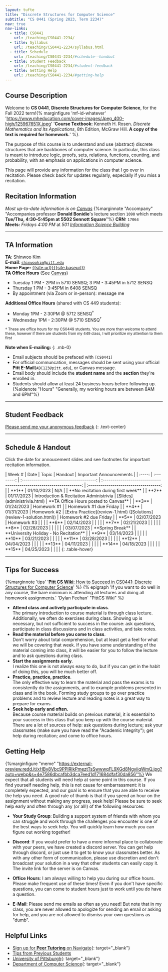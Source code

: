 ```yaml
---
layout: tufte
title: "Discrete Structures for Computer Science"
subtitle: "CS 0441 (Spring 2023, Term 2234)"
nav: true
nav-links:
  - title: CS0441
    url: /teaching/CS0441-2234/
  - title: Syllabus
    url: /teaching/CS0441-2234/syllabus.html
  - title: Schedule
    url: /teaching/CS0441-2234/#schedule--handout
  - title: Student Feedback
    url: /teaching/CS0441-2234/#student-feedback
  - title: Getting Help
    url: /teaching/CS0441-2234/#getting-help
---
```


## Course Description

Welcome to **CS 0441**, **Discrete Structures for Computer Science**, for the Fall 2022 term!{% marginfigure 'mf-id-whatever' 'https://www.mheducation.com/cover-images/Jpeg_400-high/125967651X.jpeg' '**Course Textbook:** Kenneth H. Rosen. *Discrete Mathematics and Its Applications*, 8th Edition, McGraw Hill. **A copy of the text is required for homework.**' %}.

The purpose of this course is to understand and use (abstract) discrete structures that are backbones of computer science. In particular, this class is meant to introduce logic, proofs, sets, relations, functions, counting, and probability, with an emphasis on applications in computer science.

This page will provide any information for the class that I go over in recitation. Please check back for updates regularly, especially if you miss a recitation.

## Recitation Information

_Most up-to-date information is on [Canvas](https://canvas.pitt.edu)_ {%marginnote "Accompany" "Accompanies professor **Donald Bonidie**'s lecture section `1090` which meets **Tue/Thu, 4:30–5:45pm at 5502 Sennott Square**"%}
**CRN:** `17064`  
**Meets:** _Fridays 4:00 PM_ at _501 [Information Science Building](https://map.concept3d.com/?id=1315#!m/386791)_

---

## TA Information

**TA**: Shinwoo Kim  
**E-mail**: [`shinwookim@pitt.edu`](mailto:shiwookim@pitt.edu)  
**Home Page:** [{{site.url}}{{site.baseurl}}]({{site.url}}{{site.baseurl}}/)  
**TA Office Hours** (See [Canvas](https://canvas.pitt.edu/))

- Tuesday 1 PM - 2PM in 5710 SENSQ; 3 PM - 3:45PM in 5712 SENSQ
- Thursday 1 PM - 3:45PM in 6408 SENSQ
- By appointment (via Zoom or in-person): message me

**Additional Office Hours** (shared with CS 449 students):

- Monday 1PM - 2:30PM @ 5712 SENSQ<sup>†</sup>
- Wednesday 1PM - 2:30PM @ 5710 SENSQ<sup>†</sup>

<sup>† These are office hours for my CS0449 students. You are more than welcome to attend these, however if there are students from my 449 class, I will prioritize my attention to them first</sup>

**Note when E-mailing:**
{: .mb-0}

- Email subjects should be prefaced with `[CS0441]`
- For official communcation, messages should be sent using your official **Pitt E-Mail**(`ABC123@pitt.edu`), or Canvas message.
- Email body should include the **student name** and the **section** they're enrolled in.
- Students should allow at least 24 business hours before following up.{%sidenote "Hours" "Generally, my working hours are between 8AM and 6PM"%}

---

## Student Feedback

[Please send me your anonymous feedback](https://pitt.co1.qualtrics.com/jfe/form/SV_dd9suL0AkJctj2S)
{: .text-center}

---

<h2 id="handouts">Schedule <em>&</em> Handout</h2>

Click the date for annoucement slides and see footnotes for important recitation information.


<div class="table-responsive" markdown="1" >
| Week # |    Date    |                  Topic                  |                                Handout                                |        Important Announcements         |
| :----: | :--------: | :-------------------------------------: | :-------------------------------------------------------------------: | :------------------------------------: |
| **1**  | 01/10/2023 |                   N/A                   |                                                                       |  **No recitation during first week**   |
| **2**  | 01/17/2023 | Introduction & Recitation Administrivia |                     [Slides](administrivia.html)                      |  **TA Office Hours posted to Canvas**  |
| **3**  | 01/24/2023 |               Homework #1               |                                                                       |         Homework #1 due Friday         |
| **4**  | 01/31/2023 |               Homework #2               | [Extra Practice](review-1.html) ([Solutions](review-1-solution.html)) |         Homework #2 due Friday         |
| **5**  | 02/07/2023 |               Homework #3               |                                                                       |                                        |
| **6**  | 02/14/2023 |                                         |                                                                       |                                        |
| **7**  | 02/21/2023 |                                         |                                                                       |                                        |
| **8**  | 02/28/2023 |                                         |                                                                       |                                        |
|        | 03/07/2023 |            **Spring Break**             |                                                                       | **University Holiday - No Recitation** |
| **9**  | 03/14/2023 |                                         |                                                                       |                                        |
| **10** | 03/21/2023 |                                         |                                                                       |                                        |
| **11** | 03/28/2023 |                                         |                                                                       |                                        |
| **12** | 04/04/2023 |                                         |                                                                       |                                        |
| **13** | 04/11/2023 |                                         |                                                                       |                                        |
| **14** | 04/18/2023 |                                         |                                                                       |                                        |
| **15** | 04/25/2023 |                                         |                                                                       |                                        |
{: .table-hover}

</div>

---

## Tips for Success

{%marginnote 'tips' '[**Pitt CS Wiki**: How to Succeed in CS0441: Discrete Structures for Computer Science](https://pittcs.wiki/academics/succeed-in-course-x/succeed-in-441/)' %}
{% epigraph 'If you want to do well in any course, the bare minimum is attending all lectures and doing all homework assignments.' 'Dylan Feehan' "PittCS Wiki" %}

- **Attend class and actively participate in class**.<br>The primary introduction to course material is through class lecture. Additionally, we often do exercises during class. Showing up is necessary, but not sufficient to success in the course: ask questions, participate in class discussions and in class activities, and take notes.
- **Read the material before you come to class**.<br>Don't worry about total comprehension, but at least get a feel for what we will be covering that week. If you have some understanding of the material coming into class, it will be easier for you to follow the lecture and to ask questions during class.
- **Start the assignments early**.<br>I realize this one is not always easy to do, but if you can get in the habit of doing this, you will be much better off.
- **Practice, practice, practice**.<br>The only effective way to learn the material and pass the exams is to consistently do the assignments, and to example problems presented in class and in the book. Forming study groups to go over practice problems and to review lecture and reading notes is a great way to prepare for exams.
- **Seek help early and often.**<br>Because course material builds on previous material, it is essential to your success in this class that you keep up with the course material. There are a lot of sources of help: ask questions during lecture; ask your classmates (make sure you have read the "Academic Integrity"); get help during recitation; and come to office hours.

## Getting Help
{%marginfigure "meme" "https://external-preview.redd.it/xHBy8Vbc9PPlRIkPmeztTsSwwwqFL9XGd8NgviiqWmQ.jpg?auto=webp&s=4e7586dbcafbb3dca7eed1d171684dfaf30da856"%}
We expect that all students will need help at some point in this course. If you find yourself needing help, this is not cause for embarrassment: it is completely expected, and our goal is to ensure that you are able to receive the help you need. A good rule of thumb is that if you spend an hour on the assignment without making any progress, seek help! Please be sure to seek help early and often through any (or all!) of the following resources:

- **Your Study Group**: Building a support system of friends with whom you can struggle and work through the challenges you encounter is one of the best ways to seek help. You will quickly learn how much you can figure out working together!

- **Discord**: If you would prefer to have a more informal place to collaborate with your peers, we have created a discord server. You can get help through discord, or just use it to get to know your classmates better. As with any other form of communication, please use discretion and don't broadcast your solution in a way that other students can easily copy it. The invite link for the server is on Canvas.

- **Office Hours**: I am always willing to help you during our office hours. Please make frequent use of these times! Even if you don't have specific questions, you can come to student hours just to work until you do have a question.

- **E-Mail**: Please send me emails as often as you need! But note that in my class, you are never allowed to apologize for sending an email or asking for help, and you are not allowed to dismiss your own questions as "dumb".

## Helpful Links

- [Sign up for **Peer Tutoring** on Navigate](https://pitt.guide.eab.com/){: target="\_blank"}
- [Tips from Previous Students](https://pittcs.wiki/academics/succeed-in-course-x/succeed-in-441/)
- [University of Pittsburgh](https://pitt.edu){: target="\_blank"}
- [Department of Computer Science](https://cs.pitt.edu){: target="\_blank"}
<style>
    th{
        text-align: center;
    }
    .highlight{
        background-color: #FFFF00;
    }
</style>

<script>
    function highlight(id) {
        var already_highlighted = document.getElementsByClassName('highlight');
        if(already_highlighted.length > 0) already_highlighted[0].classList.remove("highlight");
        var toHighlight = document.getElementById(id);
        toHighlight.classList.toggle("highlight");
    }
    function highlight_off() {
        var already_highlighted = document.getElementsByClassName('highlight');
        if(already_highlighted.length > 0) already_highlighted[0].classList.remove("highlight");
    }
</script>
